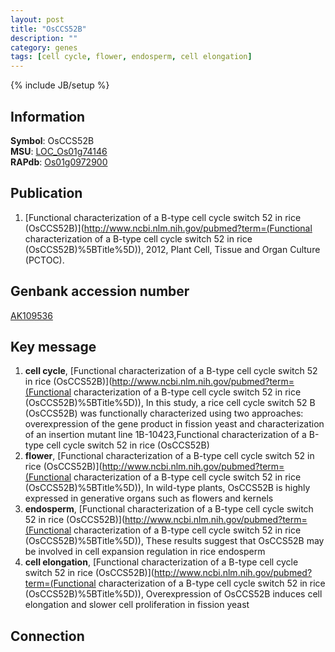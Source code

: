 ```yaml
---
layout: post
title: "OsCCS52B"
description: ""
category: genes
tags: [cell cycle, flower, endosperm, cell elongation]
---
```

{% include JB/setup %}

## Information
__Symbol__: OsCCS52B  
__MSU__: [LOC_Os01g74146](http://rice.plantbiology.msu.edu/cgi-bin/ORF_infopage.cgi?orf=LOC_Os01g74146)  
__RAPdb__: [Os01g0972900](http://rapdb.dna.affrc.go.jp/viewer/gbrowse_details/irgsp1?name=Os01g0972900)  

## Publication
1. [Functional characterization of a B-type cell cycle switch 52 in rice (OsCCS52B)](http://www.ncbi.nlm.nih.gov/pubmed?term=(Functional characterization of a B-type cell cycle switch 52 in rice (OsCCS52B)%5BTitle%5D)), 2012, Plant Cell, Tissue and Organ Culture (PCTOC).

## Genbank accession number
[AK109536](http://www.ncbi.nlm.nih.gov/nuccore/AK109536)

## Key message
1. __cell cycle__, [Functional characterization of a B-type cell cycle switch 52 in rice (OsCCS52B)](http://www.ncbi.nlm.nih.gov/pubmed?term=(Functional characterization of a B-type cell cycle switch 52 in rice (OsCCS52B)%5BTitle%5D)),  In this study, a rice cell cycle switch 52 B (OsCCS52B) was functionally characterized using two approaches: overexpression of the gene product in fission yeast and characterization of an insertion mutant line 1B-10423,Functional characterization of a B-type cell cycle switch 52 in rice (OsCCS52B)
2. __flower__, [Functional characterization of a B-type cell cycle switch 52 in rice (OsCCS52B)](http://www.ncbi.nlm.nih.gov/pubmed?term=(Functional characterization of a B-type cell cycle switch 52 in rice (OsCCS52B)%5BTitle%5D)),  In wild-type plants, OsCCS52B is highly expressed in generative organs such as flowers and kernels
3. __endosperm__, [Functional characterization of a B-type cell cycle switch 52 in rice (OsCCS52B)](http://www.ncbi.nlm.nih.gov/pubmed?term=(Functional characterization of a B-type cell cycle switch 52 in rice (OsCCS52B)%5BTitle%5D)),  These results suggest that OsCCS52B may be involved in cell expansion regulation in rice endosperm
4. __cell elongation__, [Functional characterization of a B-type cell cycle switch 52 in rice (OsCCS52B)](http://www.ncbi.nlm.nih.gov/pubmed?term=(Functional characterization of a B-type cell cycle switch 52 in rice (OsCCS52B)%5BTitle%5D)),  Overexpression of OsCCS52B induces cell elongation and slower cell proliferation in fission yeast

## Connection


